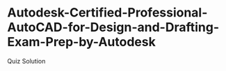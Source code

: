 # Autodesk-Certified-Professional-AutoCAD-for-Design-and-Drafting-Exam-Prep-by-Autodesk
Quiz Solution

